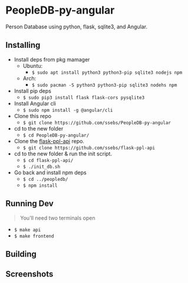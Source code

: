# PeopleDB-py-angular

Person Database using python, flask, sqlite3, and Angular.

## Installing
- Install deps from pkg mamager
    - Ubuntu:
        - `$ sudo apt install python3 python3-pip sqlite3 nodejs npm`
    - Arch:
        - `$ sudo pacman -S python3 python3-pip sqlite3 nodehs npm`
- Install pip deps
    - `$ sudo pip3 install flask flask-cors pysqlite3`
- Install Angular cli
    - `$ sudo npm install -g @angular/cli`
- Clone this repo
    - `$ git clone https://github.com/ssebs/PeopleDB-py-angular`
- cd to the new folder
    - `$ cd PeopleDB-py-angular/`
- Clone the [flask-ppl-api](https://github.com/ssebs/flask-ppl-api) repo.
    - `$ git clone https://github.com/ssebs/flask-ppl-api`
- cd to the new folder & run the init script.
    - `$ cd flask-ppl-api/`
    - `$ ./init_db.sh`
- Go back and install npm deps
    - `$ cd ../peopledb/`
    - `$ npm install`

## Running Dev
> You'll need two terminals open
- `$ make api`
- `$ make frontend`

## Building


## Screenshots


